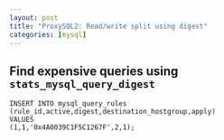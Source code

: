 ```yaml
---
layout: post
title: "ProxySQL2: Read/write split using digest"
categories: [mysql]
---
```

## Find expensive queries using `stats_mysql_query_digest`



```
INSERT INTO mysql_query_rules (rule_id,active,digest,destination_hostgroup,apply)
VALUES
(1,1,'0x4A0039C1F5C1267F',2,1);
```
